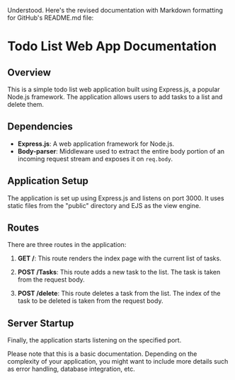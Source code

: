 Understood. Here's the revised documentation with Markdown formatting for GitHub's README.md file:

# Todo List Web App Documentation

## Overview
This is a simple todo list web application built using Express.js, a popular Node.js framework. The application allows users to add tasks to a list and delete them.

## Dependencies
- **Express.js**: A web application framework for Node.js.
- **Body-parser**: Middleware used to extract the entire body portion of an incoming request stream and exposes it on `req.body`.

## Application Setup
The application is set up using Express.js and listens on port 3000. It uses static files from the "public" directory and EJS as the view engine.

## Routes
There are three routes in the application:

1. **GET /**: This route renders the index page with the current list of tasks.

2. **POST /Tasks**: This route adds a new task to the list. The task is taken from the request body.

3. **POST /delete**: This route deletes a task from the list. The index of the task to be deleted is taken from the request body.

## Server Startup
Finally, the application starts listening on the specified port.

Please note that this is a basic documentation. Depending on the complexity of your application, you might want to include more details such as error handling, database integration, etc.
